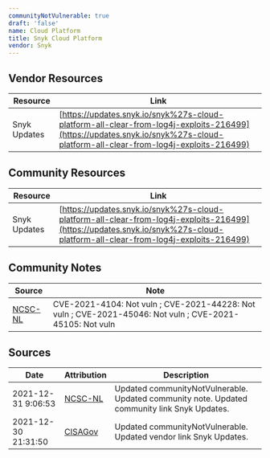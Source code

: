 ```yaml
---
communityNotVulnerable: true
draft: 'false'
name: Cloud Platform
title: Snyk Cloud Platform
vendor: Snyk
---
```


## Vendor Resources
| Resource | Link |
| --- | --- |
| Snyk Updates | [https://updates.snyk.io/snyk%27s-cloud-platform-all-clear-from-log4j-exploits-216499](https://updates.snyk.io/snyk%27s-cloud-platform-all-clear-from-log4j-exploits-216499) |

## Community Resources
| Resource | Link |
| --- | --- |
| Snyk Updates | [https://updates.snyk.io/snyk%27s-cloud-platform-all-clear-from-log4j-exploits-216499](https://updates.snyk.io/snyk%27s-cloud-platform-all-clear-from-log4j-exploits-216499) |

## Community Notes
| Source | Note |
| --- | --- |
| [NCSC-NL](https://github.com/NCSC-NL/log4shell/blob/main/software/README.md) | CVE-2021-4104: Not vuln ; CVE-2021-44228: Not vuln ; CVE-2021-45046: Not vuln ; CVE-2021-45105: Not vuln </ul> |

## Sources
| Date | Attribution | Description |
| --- | --- | --- |
| 2021-12-31 9:06:53 | [NCSC-NL](https://github.com/NCSC-NL/log4shell/blob/main/software/README.md) | Updated communityNotVulnerable. Updated community note. Updated community link Snyk Updates.  |
| 2021-12-30 21:31:50 | [CISAGov](https://raw.githubusercontent.com/cisagov/log4j-affected-db/develop/README.md) | Updated communityNotVulnerable. Updated vendor link Snyk Updates.  |

